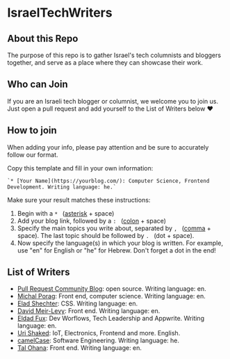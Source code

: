 # IsraelTechWriters

## About this Repo
The purpose of this repo is to gather Israel's tech columnists and bloggers together, and serve as a place where they can showcase their work.

## Who can Join
If you are an Israeli tech blogger or columnist, we welcome you to join us. Just open a pull request and add yourself to the List of Writers below ❤️

## How to join
When adding your info, please pay attention and be sure to accurately follow our format.
<p>Copy this template and fill in your own information:

    `* [Your Name](https://yourblog.com/): Computer Science, Frontend Development. Writing language: he.`

Make sure your result matches these instructions:

1. Begin with a `* ` ([asterisk](https://en.wikipedia.org/wiki/Asterisk) + space)
2. Add your blog link, followed by a `: ` ([colon](https://en.wikipedia.org/wiki/Colon) + space)
3. Specify the main topics you write about, separated by `, ` ([comma](https://en.wikipedia.org/wiki/Comma) + space). The last topic should be followed by `. ` (dot + space).
4. Now specify the language(s) in which your blog is written. For example, use "en" for English or "he" for Hebrew. Don't forget a dot in the end!

## List of Writers

* [Pull Request Community Blog](https://pullrequestcommunityisrael.medium.com/): open source. Writing language: en.
* [Michal Porag](https://michal-porag.medium.com/): Front end, computer science. Writing language: en.
* [Elad Shechter](https://elad.medium.com/): CSS. Writing language: en.
* [David Meir-Levy](https://www.davidlevy.co.il): Front end. Writing language: en.
* [Eldad Fux](https://eldadfux.medium.com/): Dev Worflows, Tech Leadership and Appwrite. Writing language: en.
* [Uri Shaked](https://urish.org): IoT, Electronics, Frontend and more. English.
* [camelCase](https://www.camelCase.blog): Software Engineering. Writing language: he.
* [Tal Ohana](https://talohana.com): Front end. Writing language: en.